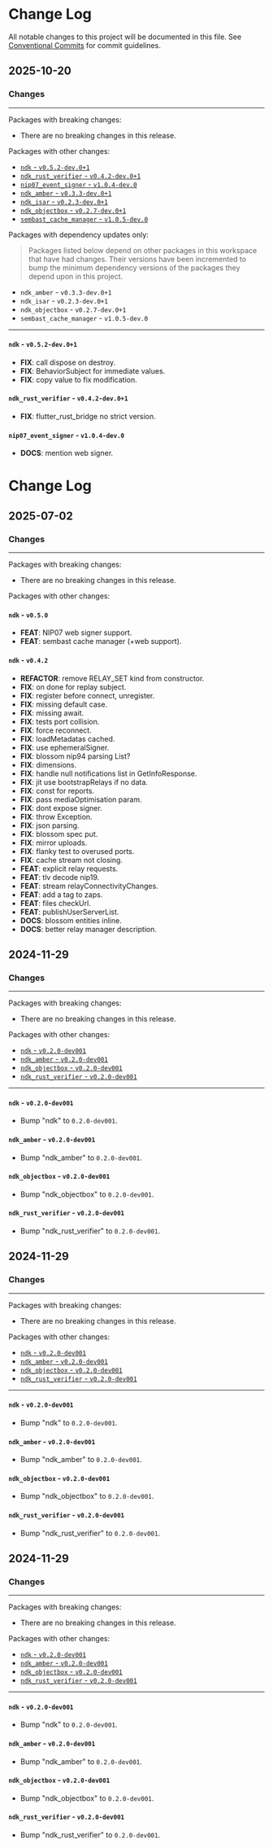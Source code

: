 # Change Log

All notable changes to this project will be documented in this file.
See [Conventional Commits](https://conventionalcommits.org) for commit guidelines.

## 2025-10-20

### Changes

---

Packages with breaking changes:

 - There are no breaking changes in this release.

Packages with other changes:

 - [`ndk` - `v0.5.2-dev.0+1`](#ndk---v052-dev01)
 - [`ndk_rust_verifier` - `v0.4.2-dev.0+1`](#ndk_rust_verifier---v042-dev01)
 - [`nip07_event_signer` - `v1.0.4-dev.0`](#nip07_event_signer---v104-dev0)
 - [`ndk_amber` - `v0.3.3-dev.0+1`](#ndk_amber---v033-dev01)
 - [`ndk_isar` - `v0.2.3-dev.0+1`](#ndk_isar---v023-dev01)
 - [`ndk_objectbox` - `v0.2.7-dev.0+1`](#ndk_objectbox---v027-dev01)
 - [`sembast_cache_manager` - `v1.0.5-dev.0`](#sembast_cache_manager---v105-dev0)

Packages with dependency updates only:

> Packages listed below depend on other packages in this workspace that have had changes. Their versions have been incremented to bump the minimum dependency versions of the packages they depend upon in this project.

 - `ndk_amber` - `v0.3.3-dev.0+1`
 - `ndk_isar` - `v0.2.3-dev.0+1`
 - `ndk_objectbox` - `v0.2.7-dev.0+1`
 - `sembast_cache_manager` - `v1.0.5-dev.0`

---

#### `ndk` - `v0.5.2-dev.0+1`

 - **FIX**: call dispose on destroy.
 - **FIX**: BehaviorSubject for immediate values.
 - **FIX**: copy value to fix modification.

#### `ndk_rust_verifier` - `v0.4.2-dev.0+1`

 - **FIX**: flutter_rust_bridge no strict version.

#### `nip07_event_signer` - `v1.0.4-dev.0`

 - **DOCS**: mention web signer.

# Change Log

## 2025-07-02

### Changes

---

Packages with breaking changes:

- There are no breaking changes in this release.

Packages with other changes:

#### `ndk` - `v0.5.0`

- **FEAT**: NIP07 web signer support.
- **FEAT**: sembast cache manager (+web support).

#### `ndk` - `v0.4.2`

- **REFACTOR**: remove RELAY_SET kind from constructor.
- **FIX**: on done for replay subject.
- **FIX**: register before connect, unregister.
- **FIX**: missing default case.
- **FIX**: missing await.
- **FIX**: tests port collision.
- **FIX**: force reconnect.
- **FIX**: loadMetadatas cached.
- **FIX**: use ephemeralSigner.
- **FIX**: blossom nip94 parsing List<String>?
- **FIX**: dimensions.
- **FIX**: handle null notifications list in GetInfoResponse.
- **FIX**: jit use bootstrapRelays if no data.
- **FIX**: const for reports.
- **FIX**: pass mediaOptimisation param.
- **FIX**: dont expose signer.
- **FIX**: throw Exception.
- **FIX**: json parsing.
- **FIX**: blossom spec put.
- **FIX**: mirror uploads.
- **FIX**: flanky test to overused ports.
- **FIX**: cache stream not closing.
- **FEAT**: explicit relay requests.
- **FEAT**: tlv decode nip19.
- **FEAT**: stream relayConnectivityChanges.
- **FEAT**: add a tag to zaps.
- **FEAT**: files checkUrl.
- **FEAT**: publishUserServerList.
- **DOCS**: blossom entities inline.
- **DOCS**: better relay manager description.


## 2024-11-29

### Changes

---

Packages with breaking changes:

- There are no breaking changes in this release.

Packages with other changes:

- [`ndk` - `v0.2.0-dev001`](#ndk---v020-dev001)
- [`ndk_amber` - `v0.2.0-dev001`](#ndk_amber---v020-dev001)
- [`ndk_objectbox` - `v0.2.0-dev001`](#ndk_objectbox---v020-dev001)
- [`ndk_rust_verifier` - `v0.2.0-dev001`](#ndk_rust_verifier---v020-dev001)

---

#### `ndk` - `v0.2.0-dev001`

- Bump "ndk" to `0.2.0-dev001`.

#### `ndk_amber` - `v0.2.0-dev001`

- Bump "ndk_amber" to `0.2.0-dev001`.

#### `ndk_objectbox` - `v0.2.0-dev001`

- Bump "ndk_objectbox" to `0.2.0-dev001`.

#### `ndk_rust_verifier` - `v0.2.0-dev001`

- Bump "ndk_rust_verifier" to `0.2.0-dev001`.

## 2024-11-29

### Changes

---

Packages with breaking changes:

- There are no breaking changes in this release.

Packages with other changes:

- [`ndk` - `v0.2.0-dev001`](#ndk---v020-dev001)
- [`ndk_amber` - `v0.2.0-dev001`](#ndk_amber---v020-dev001)
- [`ndk_objectbox` - `v0.2.0-dev001`](#ndk_objectbox---v020-dev001)
- [`ndk_rust_verifier` - `v0.2.0-dev001`](#ndk_rust_verifier---v020-dev001)

---

#### `ndk` - `v0.2.0-dev001`

- Bump "ndk" to `0.2.0-dev001`.

#### `ndk_amber` - `v0.2.0-dev001`

- Bump "ndk_amber" to `0.2.0-dev001`.

#### `ndk_objectbox` - `v0.2.0-dev001`

- Bump "ndk_objectbox" to `0.2.0-dev001`.

#### `ndk_rust_verifier` - `v0.2.0-dev001`

- Bump "ndk_rust_verifier" to `0.2.0-dev001`.

## 2024-11-29

### Changes

---

Packages with breaking changes:

- There are no breaking changes in this release.

Packages with other changes:

- [`ndk` - `v0.2.0-dev001`](#ndk---v020-dev001)
- [`ndk_amber` - `v0.2.0-dev001`](#ndk_amber---v020-dev001)
- [`ndk_objectbox` - `v0.2.0-dev001`](#ndk_objectbox---v020-dev001)
- [`ndk_rust_verifier` - `v0.2.0-dev001`](#ndk_rust_verifier---v020-dev001)

---

#### `ndk` - `v0.2.0-dev001`

- Bump "ndk" to `0.2.0-dev001`.

#### `ndk_amber` - `v0.2.0-dev001`

- Bump "ndk_amber" to `0.2.0-dev001`.

#### `ndk_objectbox` - `v0.2.0-dev001`

- Bump "ndk_objectbox" to `0.2.0-dev001`.

#### `ndk_rust_verifier` - `v0.2.0-dev001`

- Bump "ndk_rust_verifier" to `0.2.0-dev001`.
